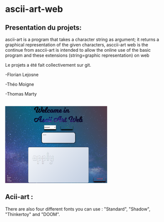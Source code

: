 # ascii-art-web

 ## Presentation du projets:
 ascii-art is a program that takes a character string as argument; it returns a graphical representation of the given characters, asccii-art web is the continue from asccii-art is intended to allow the online use of the basic program and these extensions (string=graphic representation) on web

Le projets a été fait collectivement sur git. 

-Florian Lejosne

-Théo Moigne

-Thomas Marty 

<br>
<img src="./assets/css/img/Capture.PNG" width=65% /> </br>

## Acii-art :
There are also four different fonts you can use : "Standard", "Shadow", "Thinkertoy" and "DOOM".

